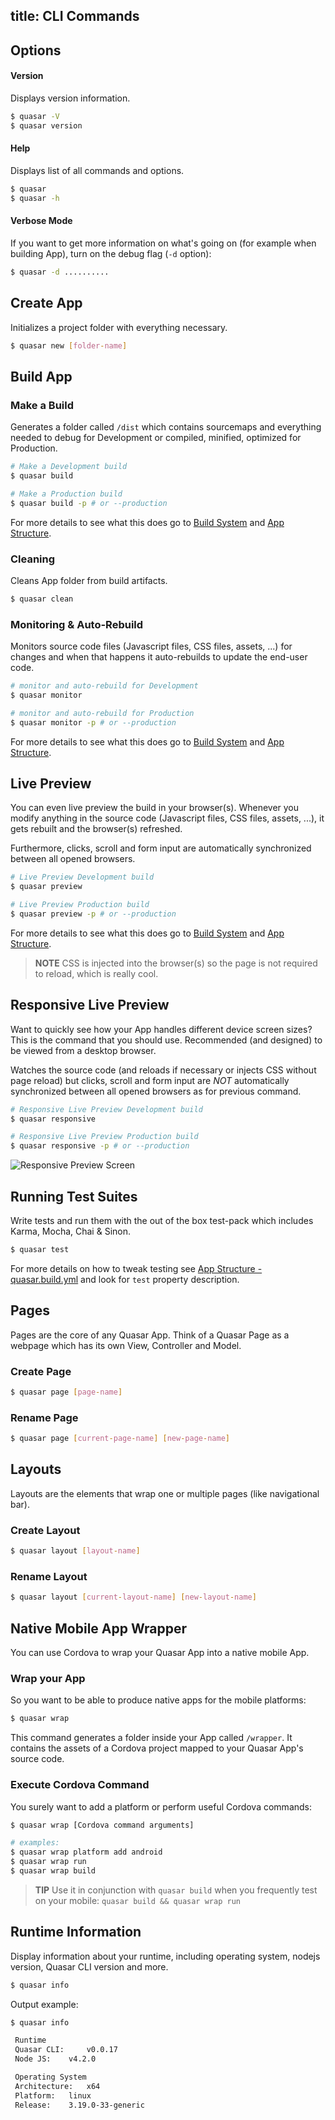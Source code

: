 title: CLI Commands
---
## Options

#### Version
Displays version information.
``` bash
$ quasar -V
$ quasar version
```

#### Help
Displays list of all commands and options.
``` bash
$ quasar
$ quasar -h
```

#### Verbose Mode
If you want to get more information on what's going on (for example when building App), turn on the debug flag (`-d` option):
``` bash
$ quasar -d ..........
```

## Create App

Initializes a project folder with everything necessary.
``` bash
$ quasar new [folder-name]
```

## Build App

### Make a Build
Generates a folder called `/dist` which contains sourcemaps and everything needed to debug for Development or compiled, minified, optimized for Production.

``` bash
# Make a Development build
$ quasar build

# Make a Production build
$ quasar build -p # or --production
```
For more details to see what this does go to [Build System](/guide/quasar-build-system.html) and [App Structure](/guide/quasar-app-structure.html).

### Cleaning
Cleans App folder from build artifacts.

``` bash
$ quasar clean
```

### Monitoring & Auto-Rebuild
Monitors source code files (Javascript files, CSS files, assets, ...) for changes and when that happens it auto-rebuilds to update the end-user code.

``` bash
# monitor and auto-rebuild for Development
$ quasar monitor

# monitor and auto-rebuild for Production
$ quasar monitor -p # or --production
```
For more details to see what this does go to [Build System](/guide/quasar-build-system.html) and [App Structure](/guide/quasar-app-structure.html).

## Live Preview
You can even live preview the build in your browser(s). Whenever you modify anything in the source code (Javascript files, CSS files, assets, ...), it gets rebuilt and the browser(s) refreshed.

Furthermore, clicks, scroll and form input are automatically synchronized between all opened browsers.
``` bash
# Live Preview Development build
$ quasar preview

# Live Preview Production build
$ quasar preview -p # or --production
```
For more details to see what this does go to [Build System](/guide/quasar-build-system.html) and [App Structure](/guide/quasar-app-structure.html).

> **NOTE**
> CSS is injected into the browser(s) so the page is not required to reload, which is really cool.

## Responsive Live Preview
Want to quickly see how your App handles different device screen sizes? This is the command that you should use. Recommended (and designed) to be viewed from a desktop browser.

Watches the source code (and reloads if necessary or injects CSS without page reload) but clicks, scroll and form input are *NOT* automatically synchronized between all opened browsers as for previous command.

``` bash
# Responsive Live Preview Development build
$ quasar responsive

# Responsive Live Preview Production build
$ quasar responsive -p # or --production
```
![Responsive Preview Screen](/images/preview.png "Responsive Preview Screen")

## Running Test Suites
Write tests and run them with the out of the box test-pack which includes Karma, Mocha, Chai & Sinon.
``` bash
$ quasar test
```
For more details on how to tweak testing see [App Structure - quasar.build.yml](/guide/quasar-app-configuration.html#quasar-build-yml) and look for `test` property description.

## Pages

Pages are the core of any Quasar App. Think of a Quasar Page as a webpage which has its own View, Controller and Model.

### Create Page
``` bash
$ quasar page [page-name]
```

### Rename Page
``` bash
$ quasar page [current-page-name] [new-page-name]
```

## Layouts

Layouts are the elements that wrap one or multiple pages (like navigational bar).

### Create Layout
``` bash
$ quasar layout [layout-name]
```

### Rename Layout
``` bash
$ quasar layout [current-layout-name] [new-layout-name]
```

## Native Mobile App Wrapper
You can use Cordova to wrap your Quasar App into a native mobile App.

### Wrap your App
So you want to be able to produce native apps for the mobile platforms:
``` bash
$ quasar wrap
```
This command generates a folder inside your App called `/wrapper`. It contains the assets of a Cordova project mapped to your Quasar App's source code.

### Execute Cordova Command
You surely want to add a platform or perform useful Cordova commands:
``` bash
$ quasar wrap [Cordova command arguments]

# examples:
$ quasar wrap platform add android
$ quasar wrap run
$ quasar wrap build
```

> **TIP**
> Use it in conjunction with `quasar build` when you frequently test on your mobile: `quasar build && quasar wrap run`

## Runtime Information
Display information about your runtime, including operating system, nodejs version, Quasar CLI version and more.

``` bash
$ quasar info
```

Output example:
``` bash
$ quasar info

 Runtime
 Quasar CLI:	 v0.0.17
 Node JS:	 v4.2.0

 Operating System
 Architecture:	 x64
 Platform:	 linux
 Release:	 3.19.0-33-generic

```
